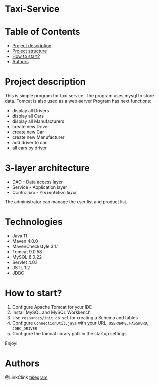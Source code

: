 # Taxi-Service

# Table of Contents
* [Project description](#description)
* [Project structure](#structure)
* [How to start?](#start)
* [Authors](#authors)

# <a name="description"></a>Project description
This is simple program for taxi service. The program uses mysql to store data. Tomcat is also used as a web-server Program has next functions:

* display all Drivers
* display all Cars
* display all Manufacturers
* create new Driver
* create new Car
* create new Manufacturer
* add driver to car
* all cars by driver

# 3-layer architecture
* DAO - Data access layer
* Service - Application layer
* Controllers - Presentation layer

The administrator can manage the user list and product list.

# <a name="structure"></a>Technologies
* Java 11
* Maven 4.0.0
* MavenCheckstyle 3.1.1
* Tomcat 9.0.58
* MySQL 8.0.22
* Servlet 4.0.1
* JSTL 1.2
* JDBC

# <a name="start"></a>How to start?
1. Configure Apache Tomcat for your IDE
2. Install MySQL and MySQL Workbench
3. Use `resources/init_db.sql` for creating a Schema and tables
4. Configure `ConnectionUtil.java` with your URL, `USERNAME`, `PASSWORD`, `JDBC_DRIVER`
5. Configure the tomcat library path in the startup settings

Enjoy!

# <a name="authors"></a>Authors
@LinkClink [telegram](https://t.me/linkclink)
